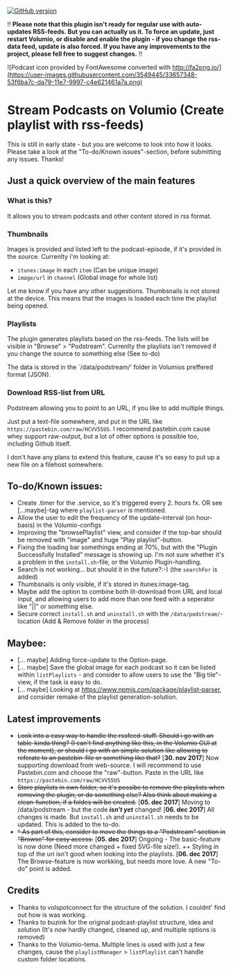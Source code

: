 [![GitHub version](https://badge.fury.io/gh/exetico%2Fvolumio-plugins.svg)](https://badge.fury.io/gh/exetico%2Fvolumio-plugins)

!! **Please note that this plugin isn't ready for regular use with auto-updates RSS-feeds. But you can actually us it. To force an update, just restart Volumio, or disable and enable the plugin - if you change the rss-data feed, update is also forced. If you have any improvements to the project, please fell free to suggest changes.** !!

![Podcast icon provided by FontAwesome converted with http://fa2png.io/](https://user-images.githubusercontent.com/3549445/33657348-53f6ba7c-da79-11e7-9997-c4e621461a7a.png)


# Stream Podcasts on Volumio (Create playlist with rss-feeds)
This is still in early state - but you are welcome to look into how it looks. Please take a look at the "To-do/Known issues"-section, before submitting any issues. Thanks!

## Just a quick overview of the main features
### What is this?
It allows you to stream podcasts and other content stored in rss format.

### Thumbnails
Images is provided and listed left to the podcast-episode, if it's provided in the source. Currenlty i'm looking at:
- `itunes:image` in each `item` (Can be unique image)
- `image/url` in `channel` (Global image for whole list)

Let me know if you have any other suggestions. Thumbsnails is not stored at the device. This means that the images is loaded each time the playlist being opened.

### Playlists
The plugin generates playlists based on the rss-feeds. The lists will be visible in "Browse" > "Podstream". Currenlty the playlists isn't removed if you change the source to something else (See to-do)

The data is stored in the `/data/podstream/' folder in Volumios preffered format (JSON).

### Download RSS-list from URL
Podstream allowing you to point to an URL, if you like to add multiple things.

Just put a text-file somewhere, and put in the URL like `https://pastebin.com/raw/HCVV55US`. I recommend pastebin.com cause whey support raw-output, but a lot of other options is possible too, including Github itself.

I don't have any plans to extend this feature, cause it's so easy to put up a new file on a filehost somewhere.


## To-do/Known issues:
- Create .timer for the .service, so it's triggered every 2. hours fx. OR see [...maybe]-tag where `playlist-parser` is mentioned.
- Allow the user to edit the frequency of the update-interval (on hour-basis) in the Volumio-configs
- Improving the "browsePlaylist" view, and consider if the top-bar should be removed with "image" and huge "Play playlist"-button. 
- Fixing the loading bar somethings ending at 70%, but with the "Plugin Successfully Installed" message is showing up. I'm not sure whether it's a problem in the `install.sh`-file, or the Volumio Plugin-handling.
- Search is not working... but should it in the future?:-) (the `searchFor` is added)
- Thumbsnails is only visible, if it's stored in itunes:image-tag.
- Maybe add the option to combine both lit-download from URL and local input, and allowing users to add more than one feed with a seperator like "||" or something else.
- Secure correct `install.sh` and `uninstall.sh` with the `/data/podstream/`-location (Add & Remove folder in the process)

## Maybee:
- [... maybe] Adding force-update to the Option-page.
- [... maybe] Save the global image for each podcast so it can be listed within `listPlaylists` - and consider to allow users to use the "Big tile"-view, if the task is easy to do.
- [... maybe] Looking at https://www.npmjs.com/package/playlist-parser, and consider remake of the playlist generation-solution.

## Latest improvements
- ~~Look into a easy way to handle the rssfeed-stuff. Should i go with an table-kinda thing? (I can't find anything like this, in the Volumio GUI at the moment), or should i go with an simple solution like allowing to referate to an pastebin-file or something like that?~~ 
[**30. nov 2017**] Now supporting download from web-source. I will recommend to use Pastebin.com and choose the "raw"-button. Paste in the URL like `https://pastebin.com/raw/HCVV55US`
- ~~Store playlists in own folder, so it's possibe to remove the playlists when removing the plugin, or do something else? Also think about making a clean-function, if a foldes will be created.~~
[**05. dec 2017**] Moving to /data/podstream - but the code ***isn't yet*** changed!
[**06. dec 2017**] All changes is made. But `install.sh` and `uninstall.sh` needs to be updated. This is added to the to-do.
- ~~^ As part of this, consider to move the things to a "Podstream" section in "Browse" for easy access.~~
[**05. dec 2017**] Ongoing - The basic-feature is now done (Need more changed + fixed SVG-file size!). ++ Styling in top of the uri isn't good when looking into the playlists.
[**06. dec 2017**] The Browse-feature is now workking, but needs more love. A new "To-do" point is added.

## Credits
- Thanks to volspotconnect for the structure of the solution. I couldnt' find out how is was working.
- Thanks to buzink for the original podcast-playlist structure, idea and solution (It's now hardly changed, cleaned up, and multiple options is removed)
- Thanks to the Volumio-tema. Multiple lines is used with just a few changes, cause the `playlistManager` > `listPlaylist` can't handle custom folder locations.